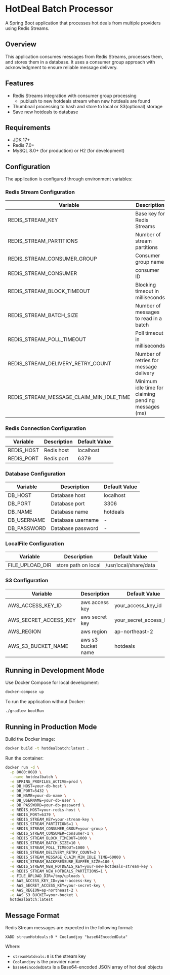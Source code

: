 # HotDeal Batch Processor

A Spring Boot application that processes hot deals from multiple providers using Redis Streams.

## Overview

This application consumes messages from Redis Streams, processes them, and stores them in a database. It uses a consumer group approach with acknowledgment to ensure reliable message delivery.

## Features

- Redis Streams integration with consumer group processing
  - publush to new hotdeals stream when new hotdeals are found
- Thumbnail processing to hash and store to local or S3(optional) storage
- Save new hotdeals to database

## Requirements

- JDK 17+
- Redis 7.0+
- MySQL 8.0+ (for production) or H2 (for development)

## Configuration

The application is configured through environment variables:

### Redis Stream Configuration

| Variable | Description | Default Value |
|----------|-------------|---------------|
| REDIS_STREAM_KEY | Base key for Redis Streams | streamHotdeals |
| REDIS_STREAM_PARTITIONS | Number of stream partitions | 1 |
| REDIS_STREAM_CONSUMER_GROUP | Consumer group name | hotdeals-batch-group |
| REDIS_STREAM_CONSUMER | consumer ID | consumer-1 |
| REDIS_STREAM_BLOCK_TIMEOUT | Blocking timeout in milliseconds | 2000 |
| REDIS_STREAM_BATCH_SIZE | Number of messages to read in a batch | 10 |
| REDIS_STREAM_POLL_TIMEOUT | Poll timeout in milliseconds | 100 |
| REDIS_STREAM_DELIVERY_RETRY_COUNT | Number of retries for message delivery | 3 |
| REDIS_STREAM_MESSAGE_CLAIM_MIN_IDLE_TIME | Minimum idle time for claiming pending messages (ms) | 30000 |

### Redis Connection Configuration

| Variable | Description | Default Value |
|----------|-------------|---------------|
| REDIS_HOST | Redis host | localhost |
| REDIS_PORT | Redis port | 6379 |

### Database Configuration

| Variable | Description | Default Value |
|----------|-------------|---------------|
| DB_HOST | Database host | localhost |
| DB_PORT | Database port | 3306 |
| DB_NAME | Database name | hotdeals |
| DB_USERNAME | Database username | - |
| DB_PASSWORD | Database password | - |

### LocalFile Configuration

| Variable | Description | Default Value |
|----------|-------------|---------------|
| FILE_UPLOAD_DIR | store path on local | /usr/local/share/data |

### S3 Configuration

| Variable | Description | Default Value |
|----------|-------------|---------------|
| AWS_ACCESS_KEY_ID | aws access key | your_access_key_id |
| AWS_SECRET_ACCESS_KEY | aws secret key | your_secret_access_key |
| AWS_REGION | aws region | ap-northeast-2 |
| AWS_S3_BUCKET_NAME | aws s3 bucket name | hotdeals |

## Running in Development Mode

Use Docker Compose for local development:

```bash
docker-compose up
```

To run the application without Docker:

```bash
./gradlew bootRun
```

## Running in Production Mode

Build the Docker image:

```bash
docker build -t hotdealbatch:latest .
```

Run the container:

```bash
docker run -d \
  -p 8080:8080 \
  --name hotdealbatch \
  -e SPRING_PROFILES_ACTIVE=prod \
  -e DB_HOST=your-db-host \
  -e DB_PORT=5432 \
  -e DB_NAME=your-db-name \
  -e DB_USERNAME=your-db-user \
  -e DB_PASSWORD=your-db-password \
  -e REDIS_HOST=your-redis-host \
  -e REDIS_PORT=6379 \
  -e REDIS_STREAM_KEY=your-stream-key \
  -e REDIS_STREAM_PARTITIONS=1 \
  -e REDIS_STREAM_CONSUMER_GROUP=your-group \
  -e REDIS_STREAM_CONSUMER=consumer-1 \
  -e REDIS_STREAM_BLOCK_TIMEOUT=1000 \
  -e REDIS_STREAM_BATCH_SIZE=10 \
  -e REDIS_STREAM_POLL_TIMEOUT=1000 \
  -e REDIS_STREAM_DELIVERY_RETRY_COUNT=3 \
  -e REDIS_STREAM_MESSAGE_CLAIM_MIN_IDLE_TIME=60000 \
  -e REDIS_STREAM_BACKPRESSURE_BUFFER_SIZE=100 \
  -e REDIS_STREAM_NEW_HOTDEALS_KEY=your-new-hotdeals-stream-key \
  -e REDIS_STREAM_NEW_HOTDEALS_PARTITIONS=1 \
  -e FILE_UPLOAD_DIR=/tmp/uploads \
  -e AWS_ACCESS_KEY_ID=your-access-key \
  -e AWS_SECRET_ACCESS_KEY=your-secret-key \
  -e AWS_REGION=ap-northeast-2 \
  -e AWS_S3_BUCKET=your-bucket \
  hotdealbatch:latest

```

## Message Format

Redis Stream messages are expected in the following format:

```
XADD streamHotdeals:0 * Coolandjoy "base64EncodedData"
```

Where:
- `streamHotdeals:0` is the stream key
- `Coolandjoy` is the provider name
- `base64EncodedData` is a Base64-encoded JSON array of hot deal objects

